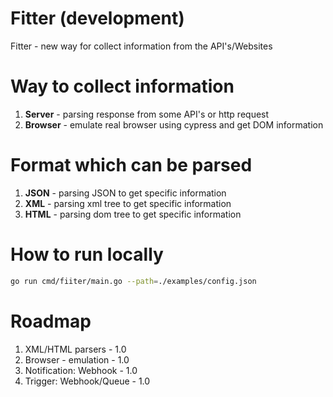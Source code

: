 # Fitter (development)

Fitter - new way for collect information from the API's/Websites

# Way to collect information

1. **Server** - parsing response from some API's or http request
2. **Browser** - emulate real browser using cypress and get DOM information

# Format which can be parsed

1. **JSON** - parsing JSON to get specific information
2. **XML** - parsing xml tree to get specific information
3. **HTML** - parsing dom tree to get specific information

# How to run locally

```bash
go run cmd/fiiter/main.go --path=./examples/config.json
```

# Roadmap

1. XML/HTML parsers - 1.0
2. Browser - emulation - 1.0
3. Notification: Webhook - 1.0
4. Trigger: Webhook/Queue - 1.0
